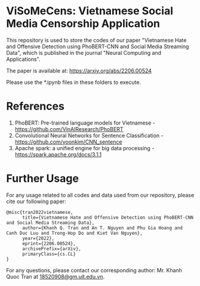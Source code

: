 # ViSoMeCens: Vietnamese Social Media Censorship Application

This repository is used to store the codes of our paper "Vietnamese Hate and Offensive Detection using PhoBERT-CNN and Social Media Streaming Data", which is published in the journal "Neural Computing and Applications".

The paper is available at: https://arxiv.org/abs/2206.00524

Please use the *.ipynb files in these folders to execute.

# References
1. PhoBERT: Pre-trained language models for Vietnamese - https://github.com/VinAIResearch/PhoBERT
2. Convolutional Neural Networks for Sentence Classification - https://github.com/yoonkim/CNN_sentence
3. Apache spark: a unified engine for big data processing - https://spark.apache.org/docs/3.1.1

# Further Usage
For any usage related to all codes and data used from our repository, please cite our following paper:
```
@misc{tran2022vietnamese,
      title={Vietnamese Hate and Offensive Detection using PhoBERT-CNN and Social Media Streaming Data}, 
      author={Khanh Q. Tran and An T. Nguyen and Phu Gia Hoang and Canh Duc Luu and Trong-Hop Do and Kiet Van Nguyen},
      year={2022},
      eprint={2206.00524},
      archivePrefix={arXiv},
      primaryClass={cs.CL}
}
```

For any questions, please contact our corresponding author: Mr. Khanh Quoc Tran at 18520908@gm.uit.edu.vn.
